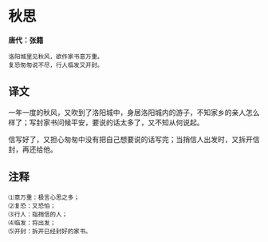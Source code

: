 # 秋思

**唐代：张籍**

    洛阳城里见秋风，欲作家书意万重。
    复恐匆匆说不尽，行人临发又开封。

译文
--
一年一度的秋风，又吹到了洛阳城中，身居洛阳城内的游子，不知家乡的亲人怎么样了；写封家书问候平安，要说的话太多了，又不知从何说起。

信写好了，又担心匆匆中没有把自己想要说的话写完；当捎信人出发时，又拆开信封，再还给他。

注释
--
    ⑴意万重：极言心思之多；
    ⑵复恐：又恐怕；
    ⑶行人：指捎信的人；
    ⑷临发：将出发；
    ⑸开封：拆开已经封好的家书。